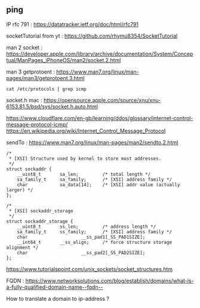 
## ping


IP rfc 791 : https://datatracker.ietf.org/doc/html/rfc791

socketTutorial from yt : https://github.com/rhymu8354/SocketTutorial

man 2 socket : https://developer.apple.com/library/archive/documentation/System/Conceptual/ManPages_iPhoneOS/man2/socket.2.html

man 3 getprotoent : https://www.man7.org/linux/man-pages/man3/getprotoent.3.html

`cat /etc/protocols | grep icmp`

socket.h mac : https://opensource.apple.com/source/xnu/xnu-6153.81.5/bsd/sys/socket.h.auto.html

https://www.cloudflare.com/en-gb/learning/ddos/glossary/internet-control-message-protocol-icmp/
https://en.wikipedia.org/wiki/Internet_Control_Message_Protocol



sendTo : https://www.man7.org/linux/man-pages/man2/sendto.2.html


```
/*
 * [XSI] Structure used by kernel to store most addresses.
 */
struct sockaddr {
	__uint8_t       sa_len;         /* total length */
	sa_family_t     sa_family;      /* [XSI] address family */
	char            sa_data[14];    /* [XSI] addr value (actually larger) */
};

/*
 * [XSI] sockaddr_storage
 */
struct sockaddr_storage {
	__uint8_t       ss_len;         /* address length */
	sa_family_t     ss_family;      /* [XSI] address family */
	char                    __ss_pad1[_SS_PAD1SIZE];
	__int64_t       __ss_align;     /* force structure storage alignment */
	char                    __ss_pad2[_SS_PAD2SIZE];
};

```

https://www.tutorialspoint.com/unix_sockets/socket_structures.htm


FQDN : https://www.networksolutions.com/blog/establish/domains/what-is-a-fully-qualified-domain-name--fqdn--

How to translate a domain to ip-address ?
